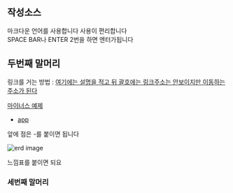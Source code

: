 ## 작성소스
마크다운 언어를 사용합니다
사용이 편리합니다  
SPACE BAR나 ENTER 2번을 하면 엔터가됩니다  
## 두번째 말머리
링크를 거는 방법 : [여기에는 설명을 적고 뒤 괄호에는 링크주소는 안보이지만 이동하는 주소가 된다](https://www.google.co.kr/)


[마이너스 예졔](https://github.com/chanwho/study_javas/blob/master/src/minusAB.java)

- [app](https://github.com/chanwho/study_javas/blob/master/src/App.java)

앞에 점은 -를 붙이면 됩니다

![erd image](https://img1.daumcdn.net/thumb/R1280x0/?scode=mtistory2&fname=https%3A%2F%2Fblog.kakaocdn.net%2Fdn%2Fpn457%2Fbtqzmk6oWyF%2FZUMK8tZjx8mGaVK1YiL2Jk%2Fimg.webp)

느낌표를 붙이면 되요


### 세번째 말머리
